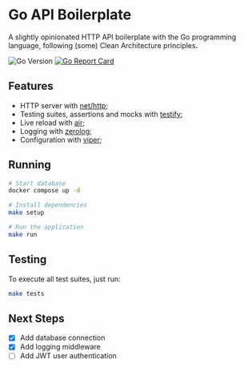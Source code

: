 # Go API Boilerplate

A slightly opinionated HTTP API boilerplate with the Go programming language, following (some) Clean Architecture principles.

![Go Version](https://img.shields.io/badge/go%20version-%3E=1.23-61CFDD.svg)
[![Go Report Card](https://goreportcard.com/badge/github.com/mathcale/go-api-boilerplate)](https://goreportcard.com/report/github.com/mathcale/go-api-boilerplate)

## Features

- HTTP server with [net/http](https://pkg.go.dev/net/http#hdr-Servers);
- Testing suites, assertions and mocks with [testify](https://github.com/stretchr/testify);
- Live reload with [air](https://github.com/air-verse/air);
- Logging with [zerolog](https://github.com/rs/zerolog);
- Configuration with [viper](https://github.com/spf13/viper);

## Running

```sh
# Start database
docker compose up -d

# Install dependencies
make setup

# Run the application
make run
```

## Testing

To execute all test suites, just run:

```sh
make tests
```

## Next Steps

- [X] Add database connection
- [X] Add logging middleware
- [ ] Add JWT user authentication
